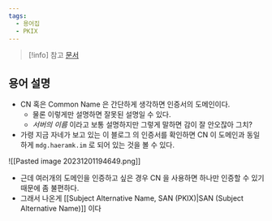 ```yaml
---
tags:
  - 용어집
  - PKIX
---
```

> [!info] 참고 [문서](https://support.dnsimple.com/articles/what-is-common-name/)
## 용어 설명

- CN 혹은 Common Name 은 간단하게 생각하면 인증서의 도메인이다.
	- 물론 이렇게만 설명하면 잘못된 설명일 수 있다.
	- *서버의 이름* 이라고 보통 설명하지만 그렇게 말하면 감이 잘 안오잖아 그치?
- 가령 지금 자네가 보고 있는 이 블로그 의 인증서를 확인하면 CN 이 도메인과 동일하게 `mdg.haeramk.im` 로 되어 있는 것을 볼 수 있다.

![[Pasted image 20231201194649.png]]

- 근데 여러개의 도메인을 인증하고 싶은 경우 CN 을 사용하면 하나만 인증할 수 있기 때문에 좀 불편하다.
- 그래서 나온게 [[Subject Alternative Name, SAN (PKIX)|SAN (Subject Alternative Name)]] 이다